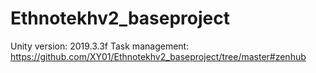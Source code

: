 # Ethnotekhv2_baseproject

Unity version: 2019.3.3f
Task management: https://github.com/XY01/Ethnotekhv2_baseproject/tree/master#zenhub
